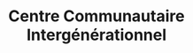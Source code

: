 ---
title: Centre Communautaire Intergénérationnel
location_type: community
address: 999 Avenue McEachran, Outremont, QC H2V 3E6
---